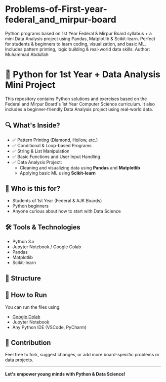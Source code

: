 # Problems-of-First-year-federal_and_mirpur-board
 Python programs based on 1st Year Federal &amp; Mirpur Board syllabus + a mini Data Analysis project using Pandas, Matplotlib &amp; Scikit-learn. Perfect for students &amp; beginners to learn coding, visualization, and basic ML. Includes pattern printing, logic building &amp; real-world data skills.
Author: Muhammad Abdullah

# 📘 Python for 1st Year + Data Analysis Mini Project

This repository contains Python solutions and exercises based on the Federal and Mirpur Board's 1st Year Computer Science curriculum. It also includes a beginner-friendly Data Analysis project using real-world data.

## 🔍 What's Inside?

- ✅ Pattern Printing (Diamond, Hollow, etc.)
- ✅ Conditional & Loop-based Programs
- ✅ String & List Manipulation
- ✅ Basic Functions and User Input Handling
- ✅ Data Analysis Project:
  - Cleaning and visualizing data using **Pandas** and **Matplotlib**
  - Applying basic ML using **Scikit-learn**

## 🎯 Who is this for?

- Students of 1st Year (Federal & AJK Boards)
- Python beginners
- Anyone curious about how to start with Data Science

## 🛠 Tools & Technologies

- Python 3.x
- Jupyter Notebook / Google Colab
- Pandas
- Matplotlib
- Scikit-learn

## 📂 Structure


## 🚀 How to Run

You can run the files using:

- [Google Colab](https://colab.research.google.com/)
- Jupyter Notebook
- Any Python IDE (VSCode, PyCharm)

## 🤝 Contribution

Feel free to fork, suggest changes, or add more board-specific problems or data projects.

---

**Let's empower young minds with Python & Data Science!**
